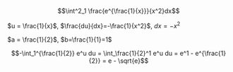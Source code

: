 
$$\int^2_1 \frac{e^{\frac{1}{x}}}{x^2}dx$$

$u = \frac{1}{x}$, $\frac{du}{dx}=-\frac{1}{x^2}$, $dx=-x^2$

$a = \frac{1}{2}$, $b=\frac{1}{1}=1$

$$-\int_1^{\frac{1}{2}} e^u du = \int_\frac{1}{2}^1 e^u du = e^1 - e^{\frac{1}{2}} = e - \sqrt{e}$$


